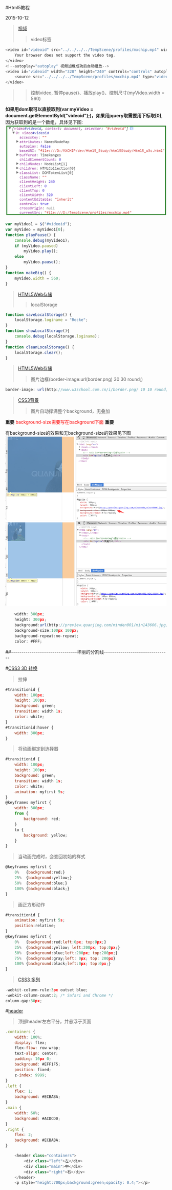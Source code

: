 #Html5教程

2015-10-12
>[视频](http://www.w3school.com.cn/html5/html_5_video.asp)
>>video标签
```js
<video id="videoid" src="../../../../TempScene/profiles/mxchip.mp4" width="320" height="240" controls="controls">
    Your browser does not support the video tag.
</video>
<!--autoplay="autoplay" 视频加载成功后自动播放-->
<video id="videoid" width="320" height="240" controls="controls" autoplay="autoplay">
    <source src="../../../../TempScene/profiles/mxchip.mp4" type="video/mp4"> Your browser does not support the video tag.
</video>
```

>>控制video, 暂停pause()、播放play()、控制尺寸(myVideo.width = 560)

**如果用dom取可以直接取到(**var myVideo = document.getElementById("videoid");**)，如果用jquery取需要用下标取[0]**, 因为获取到的是一个数组，具体见下图:<br/>
![](./img/video.png)

```js
var myVideo1 = $("#videoid");
var myVideo = myVideo1[0];
function playPause() {
    console.debug(myVideo1);
    if (myVideo.paused)
        myVideo.play();
    else
        myVideo.pause();
}
function makeBig() {
    myVideo.width = 560;
}
```

>[HTML5Web存储](http://www.w3school.com.cn/html5/html_5_webstorage.asp)
>>localStorage
```js
function saveLocalStorage() {
    localStorage.loginame = "Rocke";
}
function showLocalStorage(){
    console.debug(localStorage.loginame);
}
function cleanLocalStorage() {
	localStorage.clear();
}
```

>[HTML5Web存储](http://www.w3school.com.cn/css3/css3_border.asp)
>>图片边框(border-image:url(border.png) 30 30 round;)
```js
border-image: url(http://www.w3school.com.cn/i/border.png) 10 10 round;
```

>[CSS3背景](http://www.w3school.com.cn/css3/css3_background.asp)
>>图片自动撑满整个background，无叠加

**重要** <span style="color:red;">background-size需要写在background下面</span> **重要**

有background-size的效果和无background-size的效果见下图<br/>
![](./img/nothasbg.png)<br/>
![](./img/hasbg.png)<br/>

```js
    width: 300px;
    height: 300px;
	background:url(http://preview.quanjing.com/minden001/min143606.jpg);
	background-size:100px 100px;
	background-repeat:no-repeat;
	color: #FFF;
```

##--------------------------------华丽的分割线--------------------------------

#[CSS3 3D 转换](http://www.w3school.com.cn/css3/css3_3dtransform.asp)

>拉伸
```js
#transitionid {
    width: 100px;
    height: 100px;
    background: green;
    transition: width 1s;
    color: white;
}
#transitionid:hover {
    width: 300px;
}
```

>将动画绑定到选择器
```js
#transitionid {
    width: 100px;
    height: 100px;
    background: green;
    transition: width 1s;
    color: white;
    animation: myfirst 5s;
}
@keyframes myfirst {
    width: 300px;
    from {
        background: red;
    }
    to {
        background: yellow;
    }
}
```

>当动画完成时，会变回初始的样式
```js
@keyframes myfirst {
	0%   {background:red;}
	25%  {background:yellow;}
	50%  {background:blue;}
	100% {background:black;}
}
```

>画正方形动作
```js
#transitionid {
    animation: myfirst 5s;
    position:relative;
}
@keyframes myfirst {
	0%   {background:red;left:0px; top:0px;}
	25%  {background:yellow; left:200px; top:0px;}
	50%  {background:blue;left:200px; top:200px;}
	75%  {background:gray;left: 0px; top: 200px}
	100% {background:black;left:0px; top:0px;}
}
```

>[CSS3 多列](http://www.w3school.com.cn/css3/css3_multiple_columns.asp)
```js
-webkit-column-rule:3px outset blue;
-webkit-column-count:2; /* Safari and Chrome */
column-gap:30px;
```

#[header](https://css-tricks.com/almanac/properties/d/display/)
>顶部header左右平分，并悬浮于页面
```js
.containers {
    width: 100%;
    display: flex;
    flex-flow: row wrap;
    text-align: center;
    padding: 10px 0;
    background: #EFF1F5;
    position: fixed;
    z-index: 9999;
}
.left {
    flex: 1;
    background: #ECBABA;
}
.main {
    width: 60%;
    background: #ACDCD0;
}
.right {
    flex: 2;
    background: #ECBABA;
}
```
```js
    <header class="containers">
        <div class="left">左</div>
        <div class="main">中</div>
        <div class="right">右</div>
    </header>
    <p style="height:700px;background:green;opacity: 0.4;"></p>
```